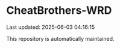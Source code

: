 # CheatBrothers-WRD

Last updated: 2025-06-03 04:16:15

This repository is automatically maintained.
